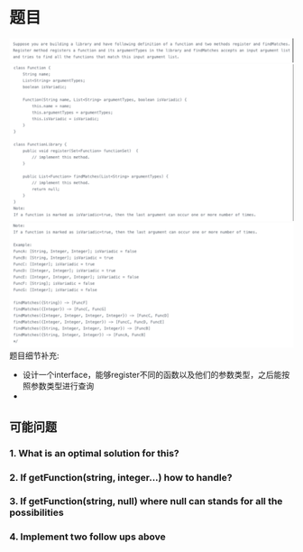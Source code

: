 # 题目
![image](./img/varadic_1.png)
![image](./img/varadic_2.png)
![image](./img/varadic_3.png)
题目细节补充:
* 设计一个interface，能够register不同的函数以及他们的参数类型，之后能按照参数类型进行查询
* 
## 可能问题
### 1. What is an optimal solution for this?
### 2. If getFunction(string, integer...) how to handle?
### 3. If getFunction(string, null) where null can stands for all the possibilities
### 4. Implement two follow ups above
